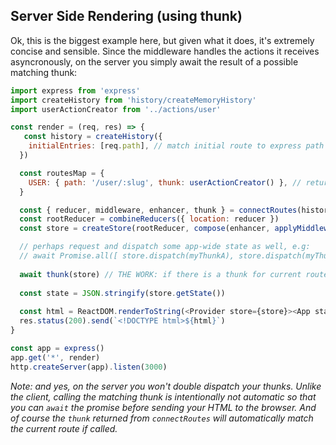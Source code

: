 ## Server Side Rendering (using thunk)
Ok, this is the biggest example here, but given what it does, it's extremely concise and sensible. Since the middleware handles the actions it receives asyncronously, on the server you simply await the result of a possible matching thunk:
```javascript
import express from 'express'
import createHistory from 'history/createMemoryHistory'
import userActionCreator from '../actions/user'

const render = (req, res) => {
   const history = createHistory({
    initialEntries: [req.path], // match initial route to express path
  })

  const routesMap = {
    USER: { path: '/user/:slug', thunk: userActionCreator() }, // returns thunk from readme example
  }

  const { reducer, middleware, enhancer, thunk } = connectRoutes(history, routesMap) // notice `thunk`
  const rootReducer = combineReducers({ location: reducer })
  const store = createStore(rootReducer, compose(enhancer, applyMiddleware(middleware)))

  // perhaps request and dispatch some app-wide state as well, e.g:
  // await Promise.all([ store.dispatch(myThunkA), store.dispatch(myThunkB) ])
  
  await thunk(store) // THE WORK: if there is a thunk for current route, it will be awaited here
  
  const state = JSON.stringify(store.getState())
  
  const html = ReactDOM.renderToString(<Provider store={store}><App state={state} /></Provider>)
  res.status(200).send(`<!DOCTYPE html>${html}`)
}

const app = express()
app.get('*', render)
http.createServer(app).listen(3000)
```
*Note: and yes, on the server you won't double dispatch your thunks. Unlike the client, calling the matching thunk is intentionally not automatic so that you can `await` the promise before sending your HTML to the browser. And of course the `thunk` returned from `connectRoutes` will automatically match the current route if called.*
